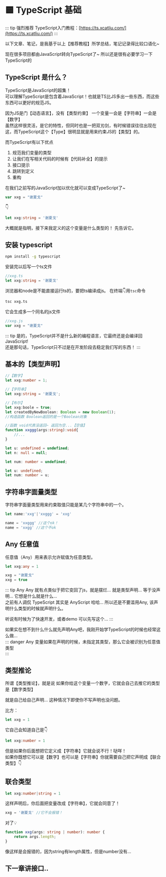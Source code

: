 # 🟦 TypeScript 基础

::: tip 强烈推荐
TypeScript入门教程：[https://ts.xcatliu.com/](https://ts.xcatliu.com/)
:::

以下文章、笔记，是我基于以上【推荐教程】所学总结，笔记记录得比较口语化~


现在很多项目都由JavaScript转向TypeScript了~ 所以还是很有必要学习一下TypeScript的
## TypeScript 是什么？  

TypeScript是JavaScript的超集！  
可以理解TypeScript是包含着JavaScript！也就是TS比JS多出一些东西，而这些东西可以更好的规范JS。  

因为JS是门【动态语言】，没有【类型约束】 一个变量一会是【字符串】一会是【数字】  
虽然这样很灵活，是它的特性，但同时也是一把双刃剑，有时候错误往往出现在这，而TypeScript这个【Type】很明显就是用来约束JS的【类型】的。


而TypeScript有以下优点
1. 规范我们变量的类型
2. 让我们在写相关代码的时候有【代码补全】的提示
3. 接口提示
4. 跳转到定义
5. 重构

在我们之前写的JavaScript加以优化就可以变成TypeScript了~

```js
var xxg = "谢夏戈"
```
👇
```ts
let xxg:string = '谢夏戈'
```
大概就是指明，接下来我定义的这个变量是什么类型的！  先告诉它。 

## 安装 typescript
```sh
npm install -g typescript
```
安装完以后写一个ts文件  
```ts
//xxg.ts
let xxg:string = '谢夏戈'
```
浏览器和node是不能直接运行ts的，要把ts编译成js。
在终端👇用`tsc`命令
```sh
tsc xxg.ts
```
它会生成多一个同名的js文件
```js
//xxg.js
var xxg = "谢夏戈"
```
::: tip 
是的，TypeScript并不是什么新的编程语言，它最终还是会编译回JavaScript!   
还是那句话，TypeScript只不过是在开发阶段去稳定我们写的东西！
:::

## 基本的【类型声明】
```ts
//【数字】
let xxg:number = 1;
```
```ts
//【字符串】
let xxg:string = '谢夏戈';
```
```ts
//【布尔】
let xxg:boole = true;
let createdByNewBoolean: Boolean = new Boolean(1); 
//构造函数 Boolean返回的是一个Boolean对象
```
```ts
//函数 void代表没返回~ 返回为空...【空值】
function xxggg(args:string):void{
    //...
}
```
```ts
let u: undefined = undefined;
let n: null = null;

let num: number = undefined;

let u: undefined;
let num: number = u;
```

## 字符串字面量类型
字符串字面量类型用来约束取值只能是某几个字符串中的一个。
```ts
let name:'xxg'|'xxggg' = 'xxg'

name = 'xxggg' //这个ok！
name = 'xxgg' //这个不ok
```
## Any 任意值
任意值（Any）用来表示允许赋值为任意类型。
```ts
let xxg:any = 1

xxg = "谢夏戈"
xxg = true
```
::: tip Any
Any 就有点类似于把它变回了js，就是摆烂... 就是类型声明... 等于没声明... 它想是什么就是什么...   
之前有人调侃 TypeScript 其实是 AnyScript  哈哈... 
所以还是不要滥用Any,  该声明什么类型的时候就声明什么。  

听说有时候为了快速开发，或者demo 可以先写这个...
::: 

如果实在想不到什么什么就先声明Any吧，我刚开始学TypeScript的时候也经常这么做...   
::: danger Any
变量如果在声明的时候，未指定其类型，那么它会被识别为任意值类型  
:::

## 类型推论
所谓【类型推论】，就是说 如果你给这个变量一个数字，它就会自己去推它的类型是【数字类型】

就是自己给自己声明... 这种情况下即使你不写声明也没问题。

比方：
```ts
let xxg = 1
```
它自己会知道自己是👇
```ts
let xxg:number = 1
```
但是如果你后面想把它定义成【字符串】它就会说不行！哒咩！  
如果你既想它可以是【数字】也可以是【字符串】你就需要自己把它声明成【联合类型】👇
## 联合类型
```ts
let xxg:number|string = 1
```
这样声明后，你后面把变量改成【字符串】，它就会同意了！
```ts
xxg = '谢夏戈' //它不会报错！
```

对了💡
```ts
function xxg(args: string | number): number {
    return args.length;
}
```
像这样是会报错的，因为string有length属性，但是number没有... 


## 下一章讲接口..